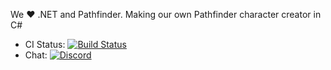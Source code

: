We :heart: .NET and Pathfinder. Making our own Pathfinder character creator in C#

- CI Status: [![Build Status](https://dev.azure.com/Missymessa/PCSharpGen/_apis/build/status/missymessa.pcsharpgen?branchName=master)](https://dev.azure.com/Missymessa/PCSharpGen/_build/latest?definitionId=1&branchName=master)
- Chat: [![Discord](https://img.shields.io/discord/736050509353451531?color=7389D8&label=%20&logo=discord&logoColor=ffffff)](https://discord.gg/tcygPG8 )
